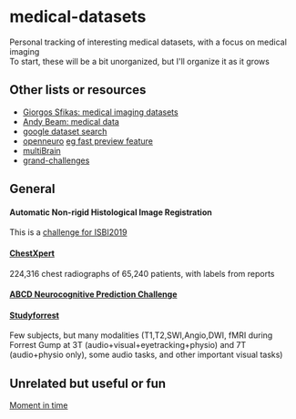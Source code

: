 # medical-datasets
Personal tracking of interesting medical datasets, with a focus on medical imaging  
To start, these will be a bit unorganized, but I'll organize it as it grows  


## Other lists or resources

 - [Giorgos Sfikas: medical imaging datasets](https://github.com/sfikas/medical-imaging-datasets)  
 - [Andy Beam: medical data](https://github.com/beamandrew/medical-data)  
 - [google dataset search](https://toolbox.google.com/datasetsearch)  
 - [openneuro](https://openneuro.org/) [eg fast preview feature](https://openneuro.org/datasets/ds001715/versions/1.0.0/file-display/sub-03:anat:sub-03_T1w.nii.gz)  
 - [multiBrain](https://github.com/Conxz/multiBrain)  
 - [grand-challenges](https://www.grand-challenge.org)

## General

#### Automatic Non-rigid Histological Image Registration 
This is a [challenge for ISBI2019](https://anhir.grand-challenge.org)
  
#### [ChestXpert](https://stanfordmlgroup.github.io/competitions/chexpert/)
224,316 chest radiographs of 65,240 patients, with labels from reports
  
#### [ABCD Neurocognitive Prediction Challenge](https://sibis.sri.com/abcd-np-challenge/)
  
#### [Studyforrest](http://studyforrest.org/data.html)
Few subjects, but many modalities (T1,T2,SWI,Angio,DWI, fMRI during Forrest Gump at 3T (audio+visual+eyetracking+physio) and 7T (audio+physio only), some audio tasks, and other important visual tasks)
  
## Unrelated but useful or fun

[Moment in time](http://moments.csail.mit.edu/)
